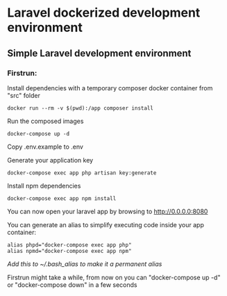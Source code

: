 # Laravel dockerized development environment

## Simple Laravel development environment

### Firstrun:
Install dependencies with a temporary composer docker container from "src" folder
```
docker run --rm -v $(pwd):/app composer install
```

Run the composed images
```
docker-compose up -d
```

Copy .env.example to .env

Generate your application key
```
docker-compose exec app php artisan key:generate
```

Install npm dependencies
```
docker-compose exec app npm install
```

You can now open your laravel app by browsing to http://0.0.0.0:8080

You can generate an alias to simplify executing code inside your app container:
```
alias phpd="docker-compose exec app php"
alias npmd="docker-compose exec app npm"
```
*Add this to ~/.bash_alias to make it a permanent alias*

Firstrun might take a while, from now on you can "docker-compose up -d" or "docker-compose down" in a few seconds
